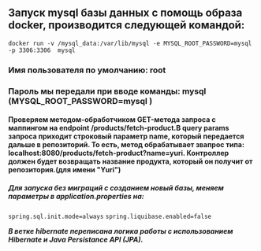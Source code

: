## Запуск mysql базы данных с помощь образа docker, производится следующей командой:
`docker run -v /mysql_data:/var/lib/mysql -e MYSQL_ROOT_PASSWORD=mysql -p 3306:3306  mysql`

### Имя пользователя по умолчанию:  root
### Пароль мы передали при вводе команды: mysql (MYSQL_ROOT_PASSWORD=mysql )

#### Проверяем методом-обработчиком GET-метода запроса с маппингом на endpoint /products/fetch-product.В query params запроса приходит строковый параметр name, который передается дальше в репозиторий. То есть, метод обрабатывает звапрос типа:  localhost:8080/products/fetch-product?name=yuri. Контроллер должен будет возвращать название продукта, который он получит от репозитория.(для имени "Yuri")

##### Для запуска без миграций с созданием новый базы, меняем параметры в application.properties на:
`spring.sql.init.mode=always`
`spring.liquibase.enabled=false`

***В ветке hibernate переписана логика работы с использованием  Hibernate и  Java Persistance API (JPA).***